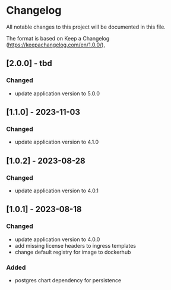 # Changelog

All notable changes to this project will be documented in this file.

The format is based on Keep a Changelog (https://keepachangelog.com/en/1.0.0/),

## [2.0.0] - tbd

### Changed

- update application version to 5.0.0

## [1.1.0] - 2023-11-03

### Changed

- update application version to 4.1.0

## [1.0.2] - 2023-08-28

### Changed

- update application version to 4.0.1

## [1.0.1] - 2023-08-18

### Changed

- update application version to 4.0.0
- add missing license headers to ingress templates
- change default registry for image to dockerhub

### Added

- postgres chart dependency for persistence